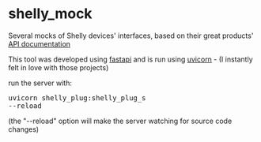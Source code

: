 # shelly_mock
Several mocks of Shelly devices' interfaces, based on their great products' [API documentation](https://shelly-api-docs.shelly.cloud/gen1/#shelly-family-overview)

This tool was developed using [fastapi](https://fastapi.tiangolo.com/) and is run using [uvicorn](https://www.uvicorn.org/) - (I instantly felt in love with those projects)

run the server with: <pre>uvicorn shelly_plug:shelly_plug_s --reload</pre>
(the "--reload" option will make the server watching for source code changes)
